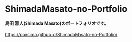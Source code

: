 # ShimadaMasato-no-Portfolio
#### 島田 雅人(Shimada Masato)のポートフォリオです。
https://ponsima.github.io/ShimadaMasato-no-Portfolio/
